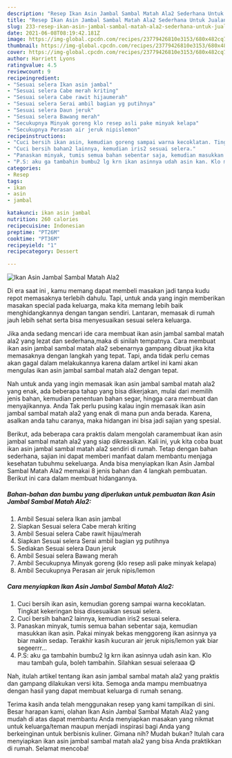 ```yaml
---
description: "Resep Ikan Asin Jambal Sambal Matah Ala2 Sederhana Untuk Jualan"
title: "Resep Ikan Asin Jambal Sambal Matah Ala2 Sederhana Untuk Jualan"
slug: 233-resep-ikan-asin-jambal-sambal-matah-ala2-sederhana-untuk-jualan
date: 2021-06-08T08:19:42.181Z
image: https://img-global.cpcdn.com/recipes/23779426810e3153/680x482cq70/ikan-asin-jambal-sambal-matah-ala2-foto-resep-utama.jpg
thumbnail: https://img-global.cpcdn.com/recipes/23779426810e3153/680x482cq70/ikan-asin-jambal-sambal-matah-ala2-foto-resep-utama.jpg
cover: https://img-global.cpcdn.com/recipes/23779426810e3153/680x482cq70/ikan-asin-jambal-sambal-matah-ala2-foto-resep-utama.jpg
author: Harriett Lyons
ratingvalue: 4.5
reviewcount: 9
recipeingredient:
- "Sesuai selera Ikan asin jambal"
- "Sesuai selera Cabe merah kriting"
- "Sesuai selera Cabe rawit hijaumerah"
- "Sesuai selera Serai ambil bagian yg putihnya"
- "Sesuai selera Daun jeruk"
- "Sesuai selera Bawang merah"
- "Secukupnya Minyak goreng klo resep asli pake minyak kelapa"
- "Secukupnya Perasan air jeruk nipislemon"
recipeinstructions:
- "Cuci bersih ikan asin, kemudian goreng sampai warna kecoklatan. Tingkat kekeringan bisa disesuaikan sesuai selera."
- "Cuci bersih bahan2 lainnya, kemudian iris2 sesuai selera."
- "Panaskan minyak, tumis semua bahan sebentar saja, kemudian masukkan ikan asin. Pakai minyak bekas menggoreng ikan asinnya ya biar makin sedap. Terakhir kasih kucuran air jeruk nipis/lemon yak biar segeerrr..."
- "P.S: aku ga tambahin bumbu2 lg krn ikan asinnya udah asin kan. Klo mau tambah gula, boleh tambahin. Silahkan sesuai seleraaa 😋"
categories:
- Resep
tags:
- ikan
- asin
- jambal

katakunci: ikan asin jambal 
nutrition: 260 calories
recipecuisine: Indonesian
preptime: "PT26M"
cooktime: "PT36M"
recipeyield: "1"
recipecategory: Dessert

---
```



![Ikan Asin Jambal Sambal Matah Ala2](https://img-global.cpcdn.com/recipes/23779426810e3153/680x482cq70/ikan-asin-jambal-sambal-matah-ala2-foto-resep-utama.jpg)

Di era  saat ini , kamu memang dapat membeli masakan jadi tanpa kudu repot memasaknya terlebih dahulu. Tapi, untuk anda yang ingin memberikan masakan special pada keluarga, maka kita memang lebih baik menghidangkannya dengan tangan sendiri. Lantaran, memasak di rumah jauh lebih sehat serta bisa menyesuaikan sesuai selera keluarga.

Jika anda sedang mencari ide cara membuat ikan asin jambal sambal matah ala2 yang lezat dan sederhana,maka di sinilah tempatnya. Cara membuat ikan asin jambal sambal matah ala2  sebenarnya gampang dibuat jika kita memasaknya dengan langkah yang tepat. Tapi, anda tidak perlu cemas akan gagal dalam melakukannya 
karena dalam artikel ini kami akan mengulas ikan asin jambal sambal matah ala2 dengan tepat.  



Nah untuk anda yang ingin memasak ikan asin jambal sambal matah ala2 yang enak, ada beberapa tahap yang bisa dikerjakan, mulai dari memilih jenis bahan, kemudian penentuan bahan segar, hingga cara membuat dan menyajikannya. Anda Tak perlu pusing kalau ingin memasak ikan asin jambal sambal matah ala2 yang enak di mana pun anda berada. Karena, asalkan anda  tahu caranya, maka hidangan ini bisa jadi sajian yang spesial.

Berikut, ada beberapa cara praktis  dalam mengolah caramembuat ikan asin jambal sambal matah ala2 yang siap dikreasikan. Kali ini, yuk kita coba buat ikan asin jambal sambal matah ala2 sendiri di rumah. Tetap dengan bahan sederhana, sajian ini dapat memberi manfaat dalam membantu menjaga kesehatan tubuhmu sekeluarga. Anda bisa menyiapkan Ikan Asin Jambal Sambal Matah Ala2 memakai 8 jenis bahan dan 4 langkah pembuatan. Berikut ini cara dalam membuat hidangannya.

<!--inarticleads1-->

##### Bahan-bahan dan bumbu yang diperlukan untuk pembuatan Ikan Asin Jambal Sambal Matah Ala2:

1. Ambil Sesuai selera Ikan asin jambal
1. Siapkan Sesuai selera Cabe merah kriting
1. Ambil Sesuai selera Cabe rawit hijau/merah
1. Siapkan Sesuai selera Serai ambil bagian yg putihnya
1. Sediakan Sesuai selera Daun jeruk
1. Ambil Sesuai selera Bawang merah
1. Ambil Secukupnya Minyak goreng (klo resep asli pake minyak kelapa)
1. Ambil Secukupnya Perasan air jeruk nipis/lemon




<!--inarticleads2-->

##### Cara menyiapkan Ikan Asin Jambal Sambal Matah Ala2:

1. Cuci bersih ikan asin, kemudian goreng sampai warna kecoklatan. Tingkat kekeringan bisa disesuaikan sesuai selera.
1. Cuci bersih bahan2 lainnya, kemudian iris2 sesuai selera.
1. Panaskan minyak, tumis semua bahan sebentar saja, kemudian masukkan ikan asin. Pakai minyak bekas menggoreng ikan asinnya ya biar makin sedap. Terakhir kasih kucuran air jeruk nipis/lemon yak biar segeerrr...
1. P.S: aku ga tambahin bumbu2 lg krn ikan asinnya udah asin kan. Klo mau tambah gula, boleh tambahin. Silahkan sesuai seleraaa 😋




Nah, itulah artikel tentang  ikan asin jambal sambal matah ala2  yang praktis dan gampang dilakukan versi kita. Semoga anda mampu membuatnya dengan hasil yang dapat membuat keluarga di rumah senang. 

Terima kasih anda telah menggunakan resep yang kami tampilkan di sini. Besar harapan kami, olahan  Ikan Asin Jambal Sambal Matah Ala2 yang mudah di atas dapat membantu Anda menyiapkan masakan yang nikmat untuk keluarga/teman maupun menjadi inspirasi bagi Anda yang berkeinginan untuk berbisnis kuliner. Gimana nih? Mudah bukan? Itulah cara menyiapkan ikan asin jambal sambal matah ala2 yang bisa Anda praktikkan di rumah. Selamat mencoba!

